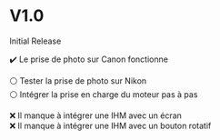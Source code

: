 # V1.0
Initial Release

✔️ Le prise de photo sur Canon fonctionne  
   
⚪️ Tester la prise de photo sur Nikon   
⚪️ Intégrer la prise en charge du moteur pas à pas  

❌ Il manque à intégrer une IHM avec un écran  
❌ Il manque à intégrer une IHM avec un bouton rotatif   
